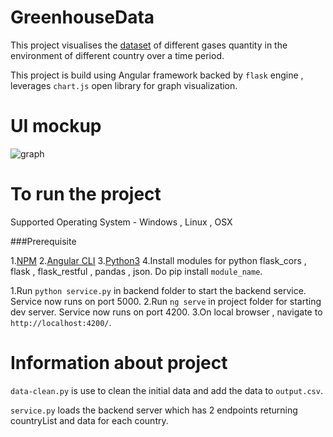 # GreenhouseData

This project visualises the [dataset](https://www.kaggle.com/unitednations/international-greenhouse-gas-emissions) of different gases quantity in the environment of different country over a time period. 

This project is build using Angular framework backed by `flask` engine , leverages `chart.js` open library for graph visualization.

# UI mockup

![graph](https://user-images.githubusercontent.com/22542053/115993983-c7577b80-a5f2-11eb-8439-e3b3e0248afa.png)


# To run the project 

Supported Operating System - Windows , Linux , OSX

###Prerequisite

1.[NPM](https://phoenixnap.com/kb/install-node-js-npm-on-windows)
2.[Angular CLI](https://www.npmjs.com/package/@angular/cli) 
3.[Python3](https://www.python.org/downloads/)
4.Install modules for python flask_cors , flask , flask_restful , pandas , json. Do pip install `module_name`.


1.Run `python service.py` in backend folder to start the backend service. Service now runs on port 5000.
2.Run `ng serve` in project folder for starting dev server. Service now runs on port 4200.
3.On local browser , navigate to `http://localhost:4200/`.

# Information about project

`data-clean.py` is use to clean the initial data and add the data to `output.csv`.

`service.py` loads the backend server which has 2 endpoints returning countryList and data for each country.



